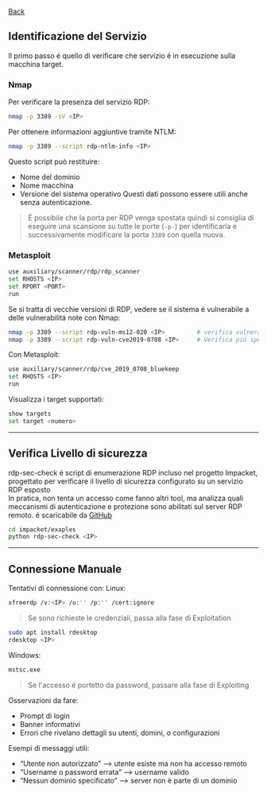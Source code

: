 <a href="https://github.com/Gigidotexe/Penetration_Test_notes/blob/main/README.md"> Back </a>
## Identificazione del Servizio
Il primo passo é quello di verificare che servizio é in esecuzione sulla macchina target.
### Nmap
Per verificare la presenza del servizio RDP:
```bash
nmap -p 3389 -sV <IP>
```
Per ottenere informazioni aggiuntive tramite NTLM:
```bash
nmap -p 3389 --script rdp-ntlm-info <IP>
```
Questo script può restituire:
- Nome del dominio
- Nome macchina
- Versione del sistema operativo
Questi dati possono essere utili anche senza autenticazione.
> É possibile che la porta per RDP venga spostata quindi si consiglia di eseguire una scansione su tutte le porte (`-p-`) per identificarla e successivamente modificare la porta `3389` con quella nuova.

### Metasploit
```bash
use auxiliary/scanner/rdp/rdp_scanner
set RHOSTS <IP>
set RPORT <PORT>
run
```

Se si tratta di vecchie versioni di RDP, vedere se il sistema é vulnerabile a delle vulnerabilitá note
con Nmap:
```bash
nmap -p 3389 --script rdp-vuln-ms12-020 <IP>         # verifica vulnerabilitá BlueKeep
nmap -p 3389 --script rdp-vuln-cve2019-0708 <IP>     # Verifica piú specifica per BlueKeep
```
Con Metasploit:
```bash
use auxiliary/scanner/rdp/cve_2019_0708_bluekeep 
set RHOSTS <IP>  
run
```
Visualizza i target supportati:
```bash
show targets
set target <numero>
```

---

## Verifica Livello di sicurezza
rdp-sec-check é script di enumerazione RDP incluso nel progetto Impacket, progettato per verificare il livello di sicurezza configurato su un servizio RDP esposto <br>
In pratica, non tenta un accesso come fanno altri tool, ma analizza quali meccanismi di autenticazione e protezione sono abilitati sul server RDP remoto.
é scaricabile da <a href="https://github.com/fortra/impacket">GitHub</a>
```bash
cd impacket/exaples
python rdp-sec-check <IP>
```

---

## Connessione Manuale
Tentativi di connessione con:
Linux:
```bash
xfreerdp /v:<IP> /u:'' /p:'' /cert:ignore 

```
> Se sono richieste le credenziali, passa alla fase di Exploitation

```bash
sudo apt install rdesktop
rdesktop <IP>
```
Windows: 
```cmd
mstsc.exe
```
> Se l'accesso é portetto da password, passare alla fase di Exploiting

Osservazioni da fare:
- Prompt di login
- Banner informativi
- Errori che rivelano dettagli su utenti, domini, o configurazioni

Esempi di messaggi utili:
- “Utente non autorizzato” ⟶ utente esiste ma non ha accesso remoto
- “Username o password errata” ⟶ username valido
- “Nessun dominio specificato” ⟶ server non è parte di un dominio
